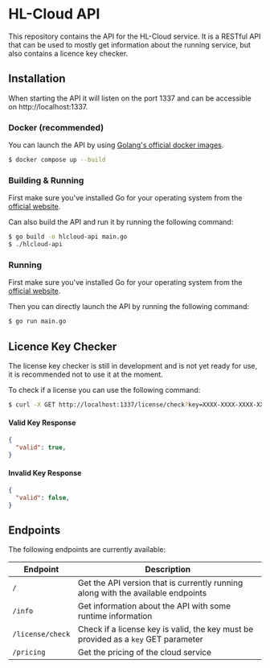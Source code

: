 # HL-Cloud API

This repository contains the API for the HL-Cloud service. It is a RESTful API that can be used to mostly get information about the running service, but also contains a licence key checker.

## Installation

When starting the API it will listen on the port 1337 and can be accessible on http://localhost:1337.

### Docker (recommended)

You can launch the API by using [Golang's official docker images](https://hub.docker.com/_/golang).

```bash
$ docker compose up --build
```

### Building & Running

First make sure you've installed Go for your operating system from the [official website](https://go.dev/dl/).

Can also build the API and run it by running the following command:

```bash
$ go build -o hlcloud-api main.go
$ ./hlcloud-api
```

### Running

First make sure you've installed Go for your operating system from the [official website](https://go.dev/dl/).

Then you can directly launch the API by running the following command:

```bash
$ go run main.go
```

## Licence Key Checker

The license key checker is still in development and is not yet ready for use, it is recommended not to use it at the moment.

To check if a license you can use the following command:

```bash
$ curl -X GET http://localhost:1337/license/check?key=XXXX-XXXX-XXXX-XXXX-XXXX
```

#### Valid Key Response

```json
{
  "valid": true,
}
```

#### Invalid Key Response

```json
{
  "valid": false,
}
```

## Endpoints

The following endpoints are currently available:

| Endpoint         | Description                                                                        |
|------------------|------------------------------------------------------------------------------------|
| `/`              | Get the API version that is currently running along with the available endpoints   |
| `/info`          | Get information about the API with some runtime information                        |
| `/license/check` | Check if a license key is valid, the key must be provided as a `key` GET parameter |
| `/pricing`       | Get the pricing of the cloud service                                               |